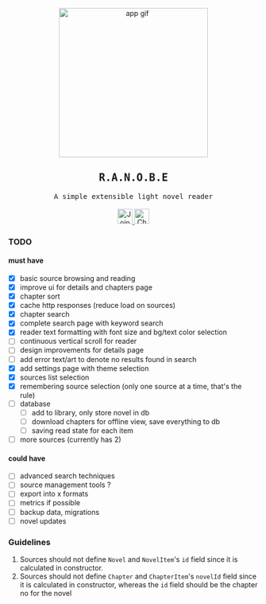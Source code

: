 <p align="center">
  <img width="300" src="https://github.com/ranobe-org/ranobe/raw/main/assets/app.gif" alt="app gif">
</p>
<div align="center">
    <h2><samp>R.A.N.O.B.E</samp></h2>
    <samp>A simple extensible light novel reader</samp>
    <br/><br/>
    <a href="https://discord.gg/96wsWZ6M" title="Join Discord">
        <img height='30' src="https://img.shields.io/badge/discord-5865F2?style=flat&logo=discord&logoColor=white" alt="Join Discord" title="Join Discord">
    </a>
    <a href="https://github.com/ap-atul" title="Github">
        <img height='30' src="https://img.shields.io/badge/github-ffffff?style=flat&logo=github&logoColor=black" alt="Check Github" title="Check Github">
    </a>
</div>

### TODO

#### must have

- [x] basic source browsing and reading
- [x] improve ui for details and chapters page
- [x] chapter sort
- [x] cache http responses (reduce load on sources)
- [x] chapter search
- [x] complete search page with keyword search
- [x] reader text formatting with font size and bg/text color selection
- [ ] continuous vertical scroll for reader
- [ ] design improvements for details page
- [ ] add error text/art to denote no results found in search
- [x] add settings page with theme selection
- [x] sources list selection
- [x] remembering source selection (only one source at a time, that's the rule)
- [ ] database
    - [ ] add to library, only store novel in db
    - [ ] download chapters for offline view, save everything to db
    - [ ] saving read state for each item
- [ ] more sources (currently has 2)

#### could have

- [ ] advanced search techniques
- [ ] source management tools ?
- [ ] export into x formats
- [ ] metrics if possible
- [ ] backup data, migrations
- [ ] novel updates

### Guidelines

1. Sources should not define `Novel` and `NovelItem`'s `id` field since it is calculated in constructor.
2. Sources should not define `Chapter` and `ChapterItem`'s `novelId` field since it is calculated in constructor,
whereas the `id` field should be the chapter no for the novel
